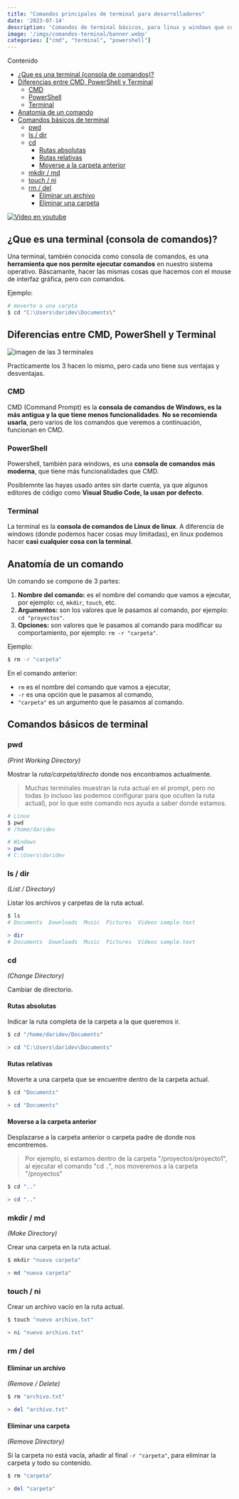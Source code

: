 ```yaml
---
title: "Comandos principales de terminal para desarrolladores"
date: '2023-07-14'
description: 'Comandos de terminal básicos, para linux y windows que cualquier programador debe saber'
image: '/imgs/comandos-terminal/banner.webp'
categories: ["cmd", "terminal", "powershell"]
---
```


Contenido

- [¿Que es una terminal (consola de comandos)?](#que-es-una-terminal-consola-de-comandos)
- [Diferencias entre CMD, PowerShell y Terminal](#diferencias-entre-cmd-powershell-y-terminal)
  - [CMD](#cmd)
  - [PowerShell](#powershell)
  - [Terminal](#terminal)
- [Anatomía de un comando](#anatomía-de-un-comando)
- [Comandos básicos de terminal](#comandos-básicos-de-terminal)
  - [pwd](#pwd)
  - [ls / dir](#ls--dir)
  - [cd](#cd)
    - [Rutas absolutas](#rutas-absolutas)
    - [Rutas relativas](#rutas-relativas)
    - [Moverse a la carpeta anterior](#moverse-a-la-carpeta-anterior)
  - [mkdir / md](#mkdir--md)
  - [touch / ni](#touch--ni)
  - [rm / del](#rm--del)
    - [Eliminar un archivo](#eliminar-un-archivo)
    - [Eliminar una carpeta](#eliminar-una-carpeta)


[![Video en youtube](/imgs/comandos-terminal/youtube.png)](https://youtu.be/nSmyfpExgh8)

## ¿Que es una terminal (consola de comandos)?

Una terminal, también conocida como consola de comandos, es una **herramienta que nos permite ejecutar comandos** en nuestro sistema operativo.
Báscamante, hacer las mismas cosas que hacemos con el mouse de interfaz gráfica, pero con comandos.

Ejemplo: 
```bash
# moverte a una carpta
$ cd "C:\Users\daridev\Documents\"
```

## Diferencias entre CMD, PowerShell y Terminal

![imagen de las 3 terminales](/imgs/comandos-terminal/terminals.webp)

Practicamente los 3 hacen lo mismo, pero cada uno tiene sus ventajas y desventajas.

### CMD

CMD (Command Prompt) es la **consola de comandos de Windows, es la más antigua y la que tiene menos funcionalidades**.
**No se recomienda usarla**, pero varios de los comandos que veremos a continuación, funcionan en CMD.

### PowerShell

Powershell, también para windows, es una **consola de comandos más moderna**, que tiene más funcionalidades que CMD.

Posiblemnte las hayas usado antes sin darte cuenta, ya que algunos editores de código como **Visual Studio Code, la usan por defecto**.

### Terminal

La terminal es la **consola de comandos de Linux de linux**.
A diferencia de windows (donde podemos hacer cosas muy limitadas), en linux podemos hacer **casi cualquier cosa con la terminal**.

## Anatomía de un comando


Un comando se compone de 3 partes:
1. **Nombre del comando:** es el nombre del comando que vamos a ejecutar, por ejemplo: `cd`, `mkdir`, `touch`, etc.
2. **Argumentos:** son los valores que le pasamos al comando, por ejemplo: `cd "proyectos"`.
3. **Opciones:** son valores que le pasamos al comando para modificar su comportamiento, por ejemplo: `rm -r "carpeta"`.


Ejemplo:
```bash
$ rm -r "carpeta"
```

En el comando anterior:
* `rm` es el nombre del comando que vamos a ejecutar,
* `-r` es una opción que le pasamos al comando,
* `"carpeta"` es un argumento que le pasamos al comando.


## Comandos básicos de terminal

### pwd

*(Print Working Directory)*

Mostrar la *ruta/carpeta/directo* donde nos encontramos actualmente.

> Muchas terminales muestran la ruta actual en el prompt, pero no todas (o incluso las podemos configurar para que oculten la ruta actual), por lo que este comando nos ayuda a saber donde estamos.

```bash
# Linux
$ pwd
# /home/daridev
```

```powershell
# Windows
> pwd
# C:\Users\daridev
```

### ls / dir

*(List / Directory)*

Listar los archivos y carpetas de la ruta actual.

```bash
$ ls
# Documents  Downloads  Music  Pictures  Videos sample.text
```

```powershell
> dir
# Documents  Downloads  Music  Pictures  Videos sample.text
```

### cd

*(Change Directory)*

Cambiar de directorio.

#### Rutas absolutas

Indicar la ruta completa de la carpeta a la que queremos ir.

```bash
$ cd "/home/daridev/Documents"
```

```powershell
> cd "C:\Users\daridev\Documents"
```

#### Rutas relativas

Moverte a una carpeta que se encuentre dentro de la carpeta actual.

```bash
$ cd "Documents"
```

```powershell
> cd "Documents"
```

#### Moverse a la carpeta anterior

Desplazarse a la carpeta anterior o carpeta padre de donde nos encontremos.

> Por ejemplo, si estamos dentro de la carpeta "/proyectos/proyecto1", al ejecutar el comando "cd ..", nos moveremos a la carpeta "/proyectos"

```bash
$ cd ".."
```

```powershell
> cd ".."
```

### mkdir / md

*(Make Directory)*

Crear una carpeta en la ruta actual.

```bash
$ mkdir "nueva carpeta"
```

```powershell
> md "nueva carpeta"
```

### touch / ni

Crear un archivo vacío en la ruta actual.

```bash
$ touch "nuevo archivo.txt"
```

```powershell
> ni "nuevo archivo.txt"
```

### rm / del

#### Eliminar un archivo

*(Remove / Delete)*

```bash
$ rm "archivo.txt"
```

```powershell
> del "archivo.txt"
```

#### Eliminar una carpeta

*(Remove Directory)*

Si la carpeta no está vacía, añadir al final `-r "carpeta"`, para eliminar la carpeta y todo su contenido.

```bash
$ rm "carpeta"
```

```powershell
> del "carpeta"
```
